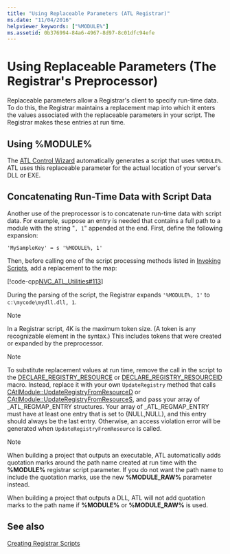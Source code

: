 ```yaml
---
title: "Using Replaceable Parameters (ATL Registrar)"
ms.date: "11/04/2016"
helpviewer_keywords: ["%MODULE%"]
ms.assetid: 0b376994-84a6-4967-8d97-8c01dfc94efe
---
```

# Using Replaceable Parameters (The Registrar&#39;s Preprocessor)

Replaceable parameters allow a Registrar's client to specify run-time data. To do this, the Registrar maintains a replacement map into which it enters the values associated with the replaceable parameters in your script. The Registrar makes these entries at run time.

## <a name="_atl_using_.25.module.25"></a> Using %MODULE%

The [ATL Control Wizard](../atl/reference/atl-control-wizard.md) automatically generates a script that uses `%MODULE%`. ATL uses this replaceable parameter for the actual location of your server's DLL or EXE.

## Concatenating Run-Time Data with Script Data

Another use of the preprocessor is to concatenate run-time data with script data. For example, suppose an entry is needed that contains a full path to a module with the string "`, 1`" appended at the end. First, define the following expansion:

```
'MySampleKey' = s '%MODULE%, 1'
```

Then, before calling one of the script processing methods listed in [Invoking Scripts](../atl/invoking-scripts.md), add a replacement to the map:

[!code-cpp[NVC_ATL_Utilities#113](../atl/codesnippet/cpp/using-replaceable-parameters-the-registrar-s-preprocessor_1.cpp)]

During the parsing of the script, the Registrar expands `'%MODULE%, 1'` to `c:\mycode\mydll.dll, 1`.

> [!NOTE]
> In a Registrar script, 4K is the maximum token size. (A token is any recognizable element in the syntax.) This includes tokens that were created or expanded by the preprocessor.

> [!NOTE]
> To substitute replacement values at run time, remove the call in the script to the [DECLARE_REGISTRY_RESOURCE](../atl/reference/registry-macros.md#declare_registry_resource) or [DECLARE_REGISTRY_RESOURCEID](../atl/reference/registry-macros.md#declare_registry_resourceid) macro. Instead, replace it with your own `UpdateRegistry` method that calls [CAtlModule::UpdateRegistryFromResourceD](../atl/reference/catlmodule-class.md#updateregistryfromresourced) or [CAtlModule::UpdateRegistryFromResourceS](../atl/reference/catlmodule-class.md#updateregistryfromresources), and pass your array of _ATL_REGMAP_ENTRY structures. Your array of _ATL_REGMAP_ENTRY must have at least one entry that is set to {NULL,NULL}, and this entry should always be the last entry. Otherwise, an access violation error will be generated when `UpdateRegistryFromResource` is called.

> [!NOTE]
> When building a project that outputs an executable, ATL automatically adds quotation marks around the path name created at run time with the **%MODULE%** registrar script parameter. If you do not want the path name to include the quotation marks, use the new **%MODULE_RAW%** parameter instead.
>
> When building a project that outputs a DLL, ATL will not add quotation marks to the path name if **%MODULE%** or **%MODULE_RAW%** is used.

## See also

[Creating Registrar Scripts](../atl/creating-registrar-scripts.md)
